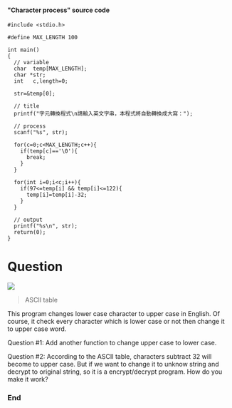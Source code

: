 #### "Character process" source code

    #include <stdio.h>

    #define MAX_LENGTH 100

    int main()
    {
      // variable
      char  temp[MAX_LENGTH];
      char *str;
      int   c,length=0;
    
      str=&temp[0];
    
      // title
      printf("字元轉換程式\n請輸入英文字串，本程式將自動轉換成大寫：");
    
      // process
      scanf("%s", str);
    
      for(c=0;c<MAX_LENGTH;c++){
        if(temp[c]=='\0'){
          break;
        }
      }
    
      for(int i=0;i<c;i++){
        if(97<=temp[i] && temp[i]<=122){
          temp[i]=temp[i]-32;
        }
      }
    
      // output
      printf("%s\n", str);
      return(0);
    }


# Question

![](http://www.asciitable.com/index/asciifull.gif)

> ASCII table

This program changes lower case character to upper case in English.
Of course, it check every character which is lower case or not then change it to upper case word.

Question #1:
Add another function to change upper case to lower case.

Question #2:
According to the ASCII table, characters subtract 32 will become to upper case. But if we want to change it to unknow string and decrypt to original string, so it is a encrypt/decrypt program. How do you make it work?

### End
